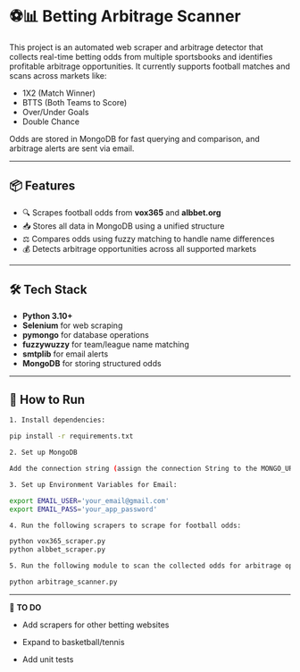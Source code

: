 # ⚽📊 Betting Arbitrage Scanner

This project is an automated web scraper and arbitrage detector that collects real-time betting odds from multiple sportsbooks and identifies profitable arbitrage opportunities. It currently supports football matches and scans across markets like:

- 1X2 (Match Winner)
- BTTS (Both Teams to Score)
- Over/Under Goals
- Double Chance

Odds are stored in MongoDB for fast querying and comparison, and arbitrage alerts are sent via email.

---

## 📦 Features

- 🔍 Scrapes football odds from **vox365** and **albbet.org**
- 📥 Stores all data in MongoDB using a unified structure
- ⚖️ Compares odds using fuzzy matching to handle name differences
- 💰 Detects arbitrage opportunities across all supported markets

---

## 🛠️ Tech Stack

- **Python 3.10+**
- **Selenium** for web scraping
- **pymongo** for database operations
- **fuzzywuzzy** for team/league name matching
- **smtplib** for email alerts
- **MongoDB** for storing structured odds

---

## 🚀 How to Run
```bash
1. Install dependencies:

pip install -r requirements.txt

2. Set up MongoDB

Add the connection string (assign the connection String to the MONGO_URI variable) under the 'TODO' comments on every python module

3. Set up Environment Variables for Email:

export EMAIL_USER='your_email@gmail.com'
export EMAIL_PASS='your_app_password'

4. Run the following scrapers to scrape for football odds:

python vox365_scraper.py
python albbet_scraper.py

5. Run the following module to scan the collected odds for arbitrage opportunities:

python arbitrage_scanner.py
```

---

📌 **TO DO**

- Add scrapers for other betting websites

- Expand to basketball/tennis

- Add unit tests
